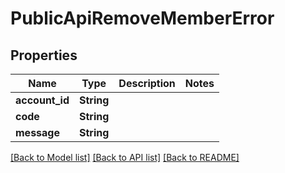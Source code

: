 # PublicApiRemoveMemberError

## Properties

Name | Type | Description | Notes
------------ | ------------- | ------------- | -------------
**account_id** | **String** |  | 
**code** | **String** |  | 
**message** | **String** |  | 

[[Back to Model list]](../README.md#documentation-for-models) [[Back to API list]](../README.md#documentation-for-api-endpoints) [[Back to README]](../README.md)


